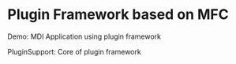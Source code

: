 Plugin Framework based on MFC
======

Demo:
MDI Application using plugin framework

PluginSupport:
Core of plugin framework